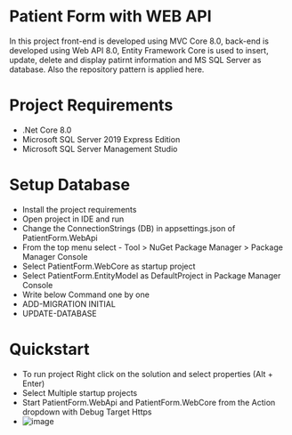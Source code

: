 # Patient Form with WEB API
In this project front-end is developed using MVC Core 8.0, back-end is developed using Web API 8.0, Entity Framework Core is used to insert, update, delete and display patirnt information and MS SQL Server as database. Also the repository pattern is applied here.

# Project Requirements
- .Net Core 8.0
- Microsoft SQL Server 2019 Express Edition
- Microsoft SQL Server Management Studio
  
# Setup Database
- Install the project requirements
- Open project in IDE and run
- Change the ConnectionStrings (DB) in appsettings.json of PatientForm.WebApi
- From the top menu select - Tool > NuGet Package Manager > Package Manager Console
- Select PatientForm.WebCore as startup project
- Select PatientForm.EntityModel as DefaultProject in Package Manager Console
- Write below Command one by one
- ADD-MIGRATION INITIAL
- UPDATE-DATABASE

# Quickstart
- To run project Right click on the solution and select properties (Alt + Enter)
- Select Multiple startup projects
- Start PatientForm.WebApi and PatientForm.WebCore from the Action dropdown with Debug Target Https
- ![image](https://github.com/raseldotnetcoder/PatientForm/assets/115859775/d68219b7-4b45-49b6-b31a-db4658ff15fc)

